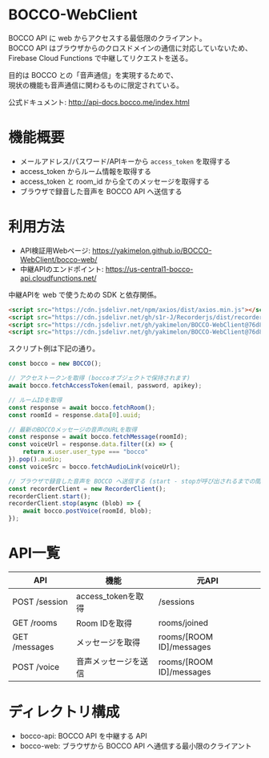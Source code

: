 # BOCCO-WebClient

BOCCO API に web からアクセスする最低限のクライアント。  
BOCCO API はブラウザからのクロスドメインの通信に対応していないため、  
Firebase Cloud Functions で中継してリクエストを送る。

目的は BOCCO との「音声通信」を実現するためで、  
現状の機能も音声通信に関わるものに限定されている。

公式ドキュメント: http://api-docs.bocco.me/index.html

# 機能概要

- メールアドレス/パスワード/APIキーから `access_token` を取得する
- access_token からルーム情報を取得する
- access_token と room_id から全てのメッセージを取得する
- ブラウザで録音した音声を BOCCO API へ送信する

# 利用方法

- API検証用Webページ: https://yakimelon.github.io/BOCCO-WebClient/bocco-web/
- 中継APIのエンドポイント: https://us-central1-bocco-api.cloudfunctions.net/

中継APIを web で使うための SDK と依存関係。
```html
<script src="https://cdn.jsdelivr.net/npm/axios/dist/axios.min.js"></script>
<script src="https://cdn.jsdelivr.net/gh/s1r-J/Recorderjs/dist/recorder.js"></script>
<script src="https://cdn.jsdelivr.net/gh/yakimelon/BOCCO-WebClient@76d8aeec782057d7d47f9b96ac4e2b587f3e74a6/bocco-web/scripts/bocco.js"></script>
<script src="https://cdn.jsdelivr.net/gh/yakimelon/BOCCO-WebClient@76d8aeec782057d7d47f9b96ac4e2b587f3e74a6/bocco-web/scripts/recorderClient.js"></script>
```

スクリプト例は下記の通り。

```js
const bocco = new BOCCO();

// アクセストークンを取得 (boccoオブジェクトで保持されます)
await bocco.fetchAccessToken(email, password, apikey);

// ルームIDを取得
const response = await bocco.fetchRoom();
const roomId = response.data[0].uuid;

// 最新のBOCCOメッセージの音声のURLを取得
const response = await bocco.fetchMessage(roomId);
const voiceUrl = response.data.filter((x) => {
    return x.user.user_type === "bocco"
}).pop().audio;
const voiceSrc = bocco.fetchAudioLink(voiceUrl);

// ブラウザで録音した音声を BOCCO へ送信する (start - stopが呼び出されるまでの間録音される)
const recorderClient = new RecorderClient();
recorderClient.start();
recorderClient.stop(async (blob) => {
    await bocco.postVoice(roomId, blob);
});
```

# API一覧

|API|機能|元API|
|---|---|---|
|POST /session|access_tokenを取得|/sessions|
|GET /rooms|Room IDを取得|rooms/joined|
|GET /messages|メッセージを取得|rooms/[ROOM ID]/messages|
|POST /voice|音声メッセージを送信|rooms/[ROOM ID]/messages|

# ディレクトリ構成

- bocco-api: BOCCO API を中継する API
- bocco-web: ブラウザから BOCCO API へ通信する最小限のクライアント

